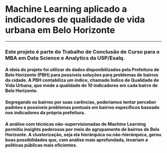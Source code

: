 # Machine Learning aplicado a indicadores de qualidade de vida urbana em Belo Horizonte
-----

### Este projeto é parte do Trabalho de Conclusão de Curso para o MBA em Data Science e Analytics da USP/Esalq.

#### A ideia do projeto foi utilizar de dados disponibilizados pela Prefeitura de Belo Horizonte (PBH) para possíveis soluções para problemas de bairros da cidade. A PBH contabiliza um índice, chamado Índice de Qualidade de Vida Urbana, que mede a qualidade de 10 indicadores em cada bairro de Belo Horizonte.

#### Segregando os bairros por suas carências, poderíamos tentar perceber padrões e possíveis problemas pontuais em bairros específicos baseado nos indicadores da própria prefeitura.

#### A análise com técnicas não-supervisionadas de Machine Learning permitiu insights poderosos por meio do agrupamento de bairros de Belo Horizonte. A clusterização, seja ela hierárquica ou não-hierárquica, gerou boas possibilidades que, com análise mais aprofundada, levariam a políticas públicas mais eficientes.